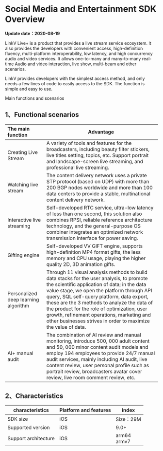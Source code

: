 # Social Media and Entertainment SDK Overview

**Update date：2020-08-19**

LinkV Live+ is a product that provides a live stream service ecosystem. It also provides the developers with convenient access, high-definition fluency, multi-platform interoperability, low latency, and high concurrency audio and video services. It allows one-to-many and many-to-many real-time Audio and video interaction, live show, multi-beam and other scenarios.

LinkV provides developers with the simplest access method, and only needs a few lines of code to easily access to the SDK. The function is simple and easy to use.

Main functions and scenarios

## <a name='1'></a>1、Functional scenarios

| The main function           | Advantage                                                         |
| :----------------- | ------------------------------------------------------------ |
| Creating Live Stream           | A variety of tools and features for the broadcasters, including beauty filter stickers, live titles setting, topics, etc. Support portrait and landscape-screen live streaming, and professional live streaming.|
| Watching live stream           | The content delivery network uses a private STP protocol (based on UDP) with more than 200 BGP nodes worldwide and more than 100 data centers to provide a stable, multinational content delivery network.|
| Interactive live streaming           | Self-developed RTC service, ultra-low latency of less than one second, this solution also combines RPSI, reliable reference architecture technology, and the general-purpose OS combiner integrates an optimized network transmission interface for power saving.|
| Gifting engine           | Self-developed VV GIFT engine, supports high-definition MP4 format gifts, the less memory and CPU usage, playing the higher quality 2D, 3D animation gifts.|
| Personalized deep learning algorithm | Through 11 visual analysis methods to build data stacks for the user analysis, to promote the scientific application of data; in the data value stage, we open the platform through API query, SQL self-query platform, data export, these are the 3 methods to analyze the data of the product for the role of optimization, user growth, refinement operations, marketing and other businesses strives in order to maximize the value of data.|
| AI+ manual audit     | The combination of AI review and manual monitoring, introduce 500, 000 adult content and 50, 000 minor content audit models and employ 194 employees to provide 24/7 manual audit services, mainly including AI audit, live content review, user personal profile such as portrait review, broadcasters avatar cover review, live room comment review, etc.|

## <a name='2'></a>2、Characteristics

| characteristics     | Platform and features | index      |
| -------- | ---------- | --------- |
| SDK size  | iOS        | Size：29M |
| Supported version | iOS        | 9.0+      |
| Support architecture | iOS        | arm64<br>armv7      |

